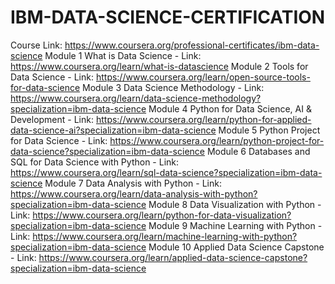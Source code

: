 # IBM-DATA-SCIENCE-CERTIFICATION
Course Link: https://www.coursera.org/professional-certificates/ibm-data-science
Module 1 What is Data Science - Link: https://www.coursera.org/learn/what-is-datascience
Module 2 Tools for Data Science - Link: https://www.coursera.org/learn/open-source-tools-for-data-science
Module 3 Data Science Methodology - Link: https://www.coursera.org/learn/data-science-methodology?specialization=ibm-data-science
Module 4 Python for Data Science, AI & Development - Link: https://www.coursera.org/learn/python-for-applied-data-science-ai?specialization=ibm-data-science
Module 5 Python Project for Data Science - Link: https://www.coursera.org/learn/python-project-for-data-science?specialization=ibm-data-science
Module 6 Databases and SQL for Data Science with Python - Link: https://www.coursera.org/learn/sql-data-science?specialization=ibm-data-science
Module 7 Data Analysis with Python - Link: https://www.coursera.org/learn/data-analysis-with-python?specialization=ibm-data-science
Module 8 Data Visualization with Python - Link: https://www.coursera.org/learn/python-for-data-visualization?specialization=ibm-data-science
Module 9 Machine Learning with Python - Link: https://www.coursera.org/learn/machine-learning-with-python?specialization=ibm-data-science
Module 10 Applied Data Science Capstone - Link: https://www.coursera.org/learn/applied-data-science-capstone?specialization=ibm-data-science
